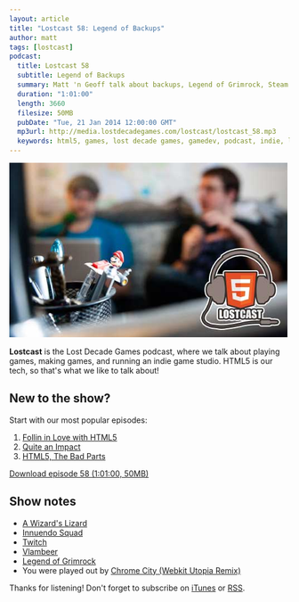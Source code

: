 ```yaml
---
layout: article
title: "Lostcast 58: Legend of Backups"
author: matt
tags: [lostcast]
podcast:
  title: Lostcast 58
  subtitle: Legend of Backups
  summary: Matt 'n Geoff talk about backups, Legend of Grimrock, Steam Greenlight, and more!
  duration: "1:01:00"
  length: 3660
  filesize: 50MB
  pubDate: "Tue, 21 Jan 2014 12:00:00 GMT"
  mp3url: http://media.lostdecadegames.com/lostcast/lostcast_58.mp3
  keywords: html5, games, lost decade games, gamedev, podcast, indie, lostcast
---
```

<div class="full-frame">
	<img alt="Lostcast gamedev podcast" src="/media/images/lostcast/splash.jpg" width="500" height="313">
</div>

**Lostcast** is the Lost Decade Games podcast, where we talk about playing games, making games, and running an indie game studio. HTML5 is our tech, so that's what we like to talk about!

## New to the show?

Start with our most popular episodes:

1. [Follin in Love with HTML5](/lostcast-54/)
1. [Quite an Impact](/lostcast-episode-14-quite-an-impact/)
1. [HTML5, The Bad Parts](/lostcast-episode-7-html5-the-bad-parts/)

<a class="download-podcast" href="http://media.lostdecadegames.com/lostcast/lostcast_58.mp3">
	Download episode 58 (1:01:00, 50MB)
</a>

## Show notes

* [A Wizard's Lizard](http://www.wizardslizard.com/)
* [Innuendo Squad](http://www.twitch.tv/innuendosquad)
* [Twitch](http://www.twitch.tv/LostDecadeGames)
* [Vlambeer](http://www.vlambeer.com/)
* [Legend of Grimrock](http://www.grimrock.net/)
* You were played out by [Chrome City (Webkit Utopia Remix)](http://benbriggs.net/track/chrome-city-webkit-utopia-remix)

Thanks for listening! Don't forget to subscribe on [iTunes](http://itunes.apple.com/us/podcast/lostcast/id481950724) or [RSS](/lostcast.xml).
